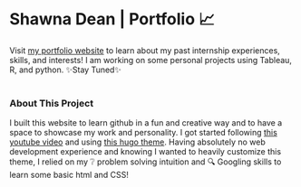 # Shawna Dean | Portfolio :chart_with_upwards_trend:
Visit [my portfolio website](https://shawnadean.github.io/shawna-dean-portfolio/) to learn about my past internship experiences, skills, and interests!  I am working on some personal projects using Tableau, R, and python. :sparkles:Stay Tuned:sparkles:
<br>
<br>
### About This Project
I built this website to learn github in a fun and creative way and to have a space to showcase my work and personality.   I got started following [this youtube video](https://www.youtube.com/watch?v=mEZ1Hj5yQ-8) and using [this hugo theme](https://github.com/gurusabarish/hugo-profile).  Having absolutely no web development experience and knowing I wanted to heavily customize this theme, I relied on my :grey_question: problem solving intuition and :mag: Googling skills to learn some basic html and CSS!

